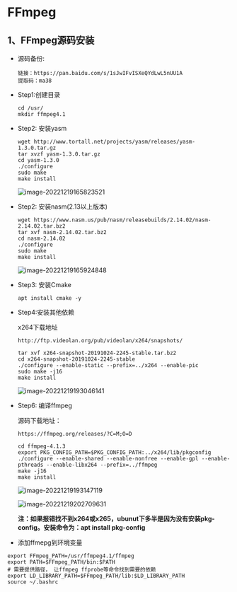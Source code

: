 # FFmpeg

## 1、FFmpeg源码安装

- 源码备份:

  ```shell
  链接：https://pan.baidu.com/s/1sJwIFvISXeQYdLwL5nUU1A 
  提取码：ma38 
  ```

- Step1:创建目录

  ```shell
  cd /usr/
  mkdir ffmpeg4.1
  ```

- Step2: 安装yasm

  ```shell
  wget http://www.tortall.net/projects/yasm/releases/yasm-1.3.0.tar.gz
  tar xvzf yasm-1.3.0.tar.gz
  cd yasm-1.3.0
  ./configure
  sudo make
  make install
  ```

  ![image-20221219165823521](https://pic-1304959529.cos.ap-guangzhou.myqcloud.com/DB/image-20221219165823521.png)

- Step2: 安装nasm(2.13以上版本)

  ```shell
  wget https://www.nasm.us/pub/nasm/releasebuilds/2.14.02/nasm-2.14.02.tar.bz2
  tar xvf nasm-2.14.02.tar.bz2
  cd nasm-2.14.02
  ./configure
  sudo make
  make install
  ```

  ![image-20221219165924848](https://pic-1304959529.cos.ap-guangzhou.myqcloud.com/DB/image-20221219165924848.png)

- Step3: 安装Cmake

  ```shell
  apt install cmake -y
  ```

- Step4:安装其他依赖

  x264下载地址

  ```shell
  http://ftp.videolan.org/pub/videolan/x264/snapshots/
  ```

  ```shell
  tar xvf x264-snapshot-20191024-2245-stable.tar.bz2
  cd x264-snapshot-20191024-2245-stable
  ./configure --enable-static --prefix=../x264 --enable-pic 
  sudo make -j16
  make install
  ```

  ![image-20221219193046141](https://pic-1304959529.cos.ap-guangzhou.myqcloud.com/DB/image-20221219193046141.png)

- Step6: 编译ffmpeg

  源码下载地址：

  ```shell
  https://ffmpeg.org/releases/?C=M;O=D
  ```

  ```shell
  cd ffmpeg-4.1.3
  export PKG_CONFIG_PATH=$PKG_CONFIG_PATH:../x264/lib/pkgconfig
  ./configure --enable-shared --enable-nonfree --enable-gpl --enable-pthreads --enable-libx264 --prefix=../ffmpeg
  make -j16
  make install
  ```

  ![image-20221219193147119](https://pic-1304959529.cos.ap-guangzhou.myqcloud.com/DB/image-20221219193147119.png)

  ![image-20221219202709631](https://pic-1304959529.cos.ap-guangzhou.myqcloud.com/DB/image-20221219202709631.png)

  **注：如果报错找不到x264或x265，ubunut下多半是因为没有安装pkg-config。安装命令为：apt install pkg-config**

  

- 添加ffmepg到环境变量

```shell
export FFmpeg_PATH=/usr/ffmpeg4.1/ffmpeg
export PATH=$FFmpeg_PATH/bin:$PATH 
# 需要提供路径， 让ffmpeg ffprobe等命令找到需要的依赖
export LD_LIBRARY_PATH=$FFmpeg_PATH/lib:$LD_LIBRARY_PATH 
source ~/.bashrc
```

